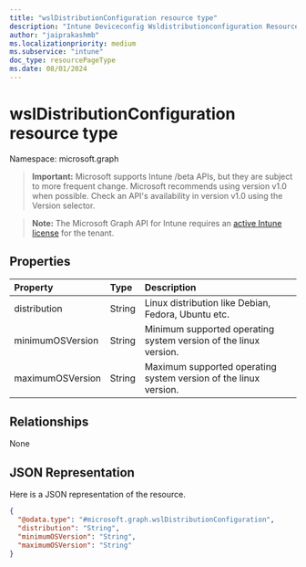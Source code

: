 ```yaml
---
title: "wslDistributionConfiguration resource type"
description: "Intune Deviceconfig Wsldistributionconfiguration Resources ."
author: "jaiprakashmb"
ms.localizationpriority: medium
ms.subservice: "intune"
doc_type: resourcePageType
ms.date: 08/01/2024
---
```


# wslDistributionConfiguration resource type

Namespace: microsoft.graph

> **Important:** Microsoft supports Intune /beta APIs, but they are subject to more frequent change. Microsoft recommends using version v1.0 when possible. Check an API's availability in version v1.0 using the Version selector.

> **Note:** The Microsoft Graph API for Intune requires an [active Intune license](https://go.microsoft.com/fwlink/?linkid=839381) for the tenant.



## Properties
|Property|Type|Description|
|:---|:---|:---|
|distribution|String|Linux distribution like Debian, Fedora, Ubuntu etc.|
|minimumOSVersion|String|Minimum supported operating system version of the linux version.|
|maximumOSVersion|String|Maximum supported operating system version of the linux version.|

## Relationships
None

## JSON Representation
Here is a JSON representation of the resource.
<!-- {
  "blockType": "resource",
  "@odata.type": "microsoft.graph.wslDistributionConfiguration"
}
-->
``` json
{
  "@odata.type": "#microsoft.graph.wslDistributionConfiguration",
  "distribution": "String",
  "minimumOSVersion": "String",
  "maximumOSVersion": "String"
}
```